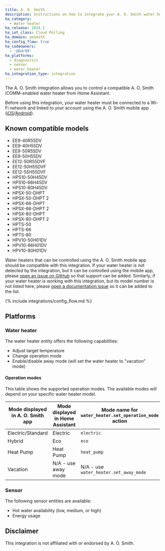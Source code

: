 ```yaml
---
title: A. O. Smith
description: Instructions on how to integrate your A. O. Smith water heater with Home Assistant.
ha_category:
  - Water heater
ha_release: 2024.1
ha_iot_class: Cloud Polling
ha_domain: aosmith
ha_config_flow: true
ha_codeowners:
  - '@bdr99'
ha_platforms:
  - diagnostics
  - sensor
  - water_heater
ha_integration_type: integration
---
```


The A. O. Smith integration allows you to control a compatible A. O. Smith iCOMM-enabled water heater from Home Assistant.

Before using this integration, your water heater must be connected to a Wi-Fi network and linked to your account using the A. O. Smith mobile app ([iOS](https://apps.apple.com/us/app/a-o-smith/id456489822)/[Android](https://play.google.com/store/apps/details?id=com.aosmith.warrantycheck)).

## Known compatible models

- EE9-40R55DV
- EE9-40H55DV
- EE9-50R55DV
- EE9-50H55DV
- EE12-50R55DVF
- EE12-50H55DVF
- EE12-55H55DVF
- HPS10-50H45DV
- HPS10-66H45DV
- HPS10-80H45DV
- HPSX-50-DHPT
- HPSX-50-DHPT 2
- HPSX-66-DHPT
- HPSX-66-DHPT 2
- HPSX-80-DHPT
- HPSX-80-DHPT 2
- HPTS-50
- HPTS-66
- HPTS-80
- HPV10-50H01DV
- HPV10-66H01DV
- HPV10-80H01DV

Water heaters that can be controlled using the A. O. Smith mobile app should be compatible with this integration. If your water heater is not detected by the integration, but it can be controlled using the mobile app, please [open an issue on GitHub](https://github.com/home-assistant/core/issues/new?template=bug_report.yml&integration_name=A.%20O.%20Smith&integration_link=https%3A%2F%2Fwww.home-assistant.io%2Fintegrations%2Faosmith) so that support can be added. Similarly, if your water heater is working with this integration, but its model number is not listed here, please [open a documentation issue](https://github.com/home-assistant/home-assistant.io/issues/new?template=feedback.yml&url=https%3A%2F%2Fwww.home-assistant.io%2Fintegrations%2Faosmith) so it can be added to the list.

{% include integrations/config_flow.md %}

## Platforms

### Water heater

The water heater entity offers the following capabilities:
- Adjust target temperature
- Change operation mode
- Enable/disable away mode (will set the water heater to "vacation" mode)

#### Operation modes

This table shows the supported operation modes. The available modes will depend on your specific water heater model.

| Mode displayed in A. O. Smith app  | Mode displayed in Home Assistant | Mode name for `water_heater.set_operation_mode` action |
| ---------------------------------- | -------------------------------- | ------------------------------------------------------ |
| Electric/Standard                  | Electric                         | `electric`                                             |
| Hybrid                             | Eco                              | `eco`                                                  |
| Heat Pump                          | Heat Pump                        | `heat_pump`                                            |
| Vacation                           | N/A - use away mode              | N/A - use `water_heater.set_away_mode`                 |

### Sensor

The following sensor entities are available:
- Hot water availability (low, medium, or high)
- Energy usage

## Disclaimer

This integration is not affiliated with or endorsed by A. O. Smith.
